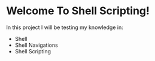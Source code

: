 # Welcome To Shell Scripting!
 In this project I will be testing my knowledge in:
* Shell
* Shell Navigations
* Shell Scripting
